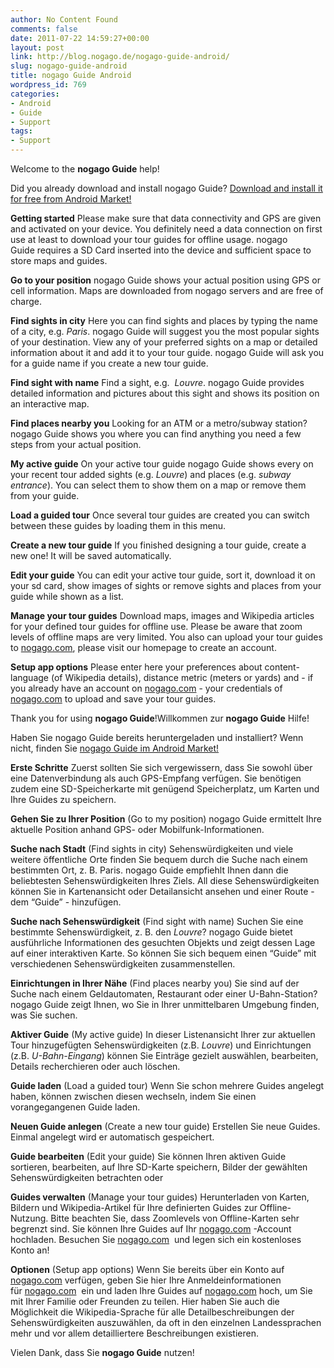 ```yaml
---
author: No Content Found
comments: false
date: 2011-07-22 14:59:27+00:00
layout: post
link: http://blog.nogago.de/nogago-guide-android/
slug: nogago-guide-android
title: nogago Guide Android
wordpress_id: 769
categories:
- Android
- Guide
- Support
tags:
- Support
---
```


Welcome to the **nogago Guide** help!

Did you already download and install nogago Guide? [Download and install it for free from Android Market!](https://market.android.com/details?id=com.nogago.guide.android)

**Getting started**
Please make sure that data connectivity and GPS are given and activated on your device. You definitely need a data connection on first use at least to download your tour guides for offline usage. nogago Guide requires a SD Card inserted into the device and sufficient space to store maps and guides.

**Go to your position**
nogago Guide shows your actual position using GPS or cell information. Maps are downloaded from nogago servers and are free of charge.

**Find sights in city**
Here you can find sights and places by typing the name of a city, e.g. _Paris_. nogago Guide will suggest you the most popular sights of your destination. View any of your preferred sights on a map or detailed information about it and add it to your tour guide. nogago Guide will ask you for a guide name if you create a new tour guide.

**Find sight with name**
Find a sight, e.g.  _Louvre_. nogago Guide provides detailed information and pictures about this sight and shows its position on an interactive map.

**Find places nearby you**
Looking for an ATM or a metro/subway station? nogago Guide shows you where you can find anything you need a few steps from your actual position.

**My active guide**
On your active tour guide nogago Guide shows every on your recent tour added sights (e.g. _Louvre_) and places (e.g. _subway entrance_). You can select them to show them on a map or remove them from your guide.

**Load a guided tour**
Once several tour guides are created you can switch between these guides by loading them in this menu.

**Create a new tour guide**
If you finished designing a tour guide, create a new one! It will be saved automatically.

**Edit your guide**
You can edit your active tour guide, sort it, download it on your sd card, show images of sights or remove sights and places from your guide while shown as a list.

**Manage your tour guides**
Download maps, images and Wikipedia articles for your defined tour guides for offline use. Please be aware that zoom levels of offline maps are very limited. You also can upload your tour guides to [nogago.com](http://nogago.com), please visit our homepage to create an account.

**Setup app options**
Please enter here your preferences about content-language (of Wikipedia details), distance metric (meters or yards) and - if you already have an account on [nogago.com](http://nogago.com) - your credentials of [nogago.com](http://nogago.com) to upload and save your tour guides.

Thank you for using **nogago Guide**!Willkommen zur **nogago Guide** Hilfe!

Haben Sie nogago Guide bereits heruntergeladen und installiert? Wenn nicht, finden Sie [nogago Guide im Android Market!](https://market.android.com/details?id=com.nogago.guide.android)

**Erste Schritte**
Zuerst sollten Sie sich vergewissern, dass Sie sowohl über eine Datenverbindung als auch GPS-Empfang verfügen. Sie benötigen zudem eine SD-Speicherkarte mit genügend Speicherplatz, um Karten und Ihre Guides zu speichern.

**Gehen Sie zu Ihrer Position** (Go to my position)
nogago Guide ermittelt Ihre aktuelle Position anhand GPS- oder Mobilfunk-Informationen.

**Suche nach Stadt** (Find sights in city)
Sehenswürdigkeiten und viele weitere öffentliche Orte finden Sie bequem durch die Suche nach einem bestimmten Ort, z. B. Paris. nogago Guide empfiehlt Ihnen dann die beliebtesten Sehenswürdigkeiten Ihres Ziels. All diese Sehenswürdigkeiten können Sie in Kartenansicht oder Detailansicht ansehen und einer Route - dem “Guide” - hinzufügen.

**Suche nach Sehenswürdigkeit** (Find sight with name)
Suchen Sie eine bestimmte Sehenswürdigkeit, z. B. den _Louvre_? nogago Guide bietet ausführliche Informationen des gesuchten Objekts und zeigt dessen Lage auf einer interaktiven Karte. So können Sie sich bequem einen “Guide” mit verschiedenen Sehenswürdigkeiten zusammenstellen.

**Einrichtungen in Ihrer Nähe** (Find places nearby you)
Sie sind auf der Suche nach einem Geldautomaten, Restaurant oder einer U-Bahn-Station? nogago Guide zeigt Ihnen, wo Sie in Ihrer unmittelbaren Umgebung finden, was Sie suchen.

**Aktiver Guide** (My active guide)
In dieser Listenansicht Ihrer zur aktuellen Tour hinzugefügten Sehenswürdigkeiten (z.B. _Louvre_) und Einrichtungen (z.B. _U-Bahn-Eingang_) können Sie Einträge gezielt auswählen, bearbeiten, Details recherchieren oder auch löschen.

**Guide laden** (Load a guided tour)
Wenn Sie schon mehrere Guides angelegt haben, können zwischen diesen wechseln, indem Sie einen vorangegangenen Guide laden.

**Neuen Guide anlegen** (Create a new tour guide)
Erstellen Sie neue Guides. Einmal angelegt wird er automatisch gespeichert.

**Guide bearbeiten** (Edit your guide)
Sie können Ihren aktiven Guide sortieren, bearbeiten, auf Ihre SD-Karte speichern, Bilder der gewählten Sehenswürdigkeiten betrachten oder

**Guides verwalten** (Manage your tour guides)
Herunterladen von Karten, Bildern und Wikipedia-Artikel für Ihre definierten Guides zur Offline-Nutzung. Bitte beachten Sie, dass Zoomlevels von Offline-Karten sehr begrenzt sind. Sie können Ihre Guides auf Ihr [nogago.com](http://nogago.com) -Account hochladen. Besuchen Sie [nogago.com](http://nogago.com)  und legen sich ein kostenloses Konto an!

**Optionen** (Setup app options)
Wenn Sie bereits über ein Konto auf [nogago.com](http://nogago.com) verfügen, geben Sie hier Ihre Anmeldeinformationen für [nogago.com](http://nogago.com)  ein und laden Ihre Guides auf [nogago.com](http://nogago.com) hoch, um Sie mit Ihrer Familie oder Freunden zu teilen.
Hier haben Sie auch die Möglichkeit die Wikipedia-Sprache für alle Detailbeschreibungen der Sehenswürdigkeiten auszuwählen, da oft in den einzelnen Landessprachen mehr und vor allem detailliertere Beschreibungen existieren.

Vielen Dank, dass Sie **nogago Guide** nutzen!
